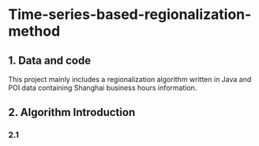 # Time-series-based-regionalization-method

## 1. Data and code
This project mainly includes a regionalization algorithm written in Java and POI data containing Shanghai business hours information.

## 2. Algorithm Introduction
### 2.1 
